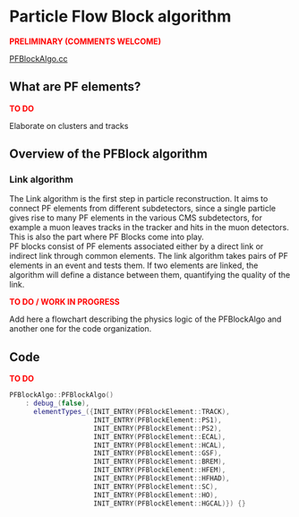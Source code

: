 # Particle Flow Block algorithm
<span style="color:red">**PRELIMINARY (COMMENTS WELCOME)**</span>

<a href="https://github.com/cms-sw/cmssw/blob/master/RecoParticleFlow/PFProducer/src/PFBlockAlgo.cc" target="_blank" rel="noopener">PFBlockAlgo.cc</a>

## What are PF elements?
<span style="color:red">**TO DO**</span>

Elaborate on clusters and tracks

## Overview of the PFBlock algorithm

### Link algorithm
The Link algorithm is the first step in particle reconstruction. It aims to connect PF elements from different subdetectors, since a single particle gives rise to many PF elements in the various CMS subdetectors, for example a muon leaves tracks in the tracker and hits in the muon detectors. This is also the part where PF Blocks come into play. 
<br>
PF blocks consist of PF elements associated either by a direct link or indirect link through common elements. The link algorithm takes pairs of PF elements in an event and tests them. If two elements are linked, the algorithm will define a distance between them, quantifying the quality of the link. 

<span style="color:red">**TO DO / WORK IN PROGRESS**</span>

Add here a flowchart describing the physics logic of the PFBlockAlgo and another one for the code organization.

## Code
<span style="color:red">**TO DO**</span>

```c++ title="PFBlockAlgo.cc"
PFBlockAlgo::PFBlockAlgo()
    : debug_(false),
      elementTypes_({INIT_ENTRY(PFBlockElement::TRACK),
                     INIT_ENTRY(PFBlockElement::PS1),
                     INIT_ENTRY(PFBlockElement::PS2),
                     INIT_ENTRY(PFBlockElement::ECAL),
                     INIT_ENTRY(PFBlockElement::HCAL),
                     INIT_ENTRY(PFBlockElement::GSF),
                     INIT_ENTRY(PFBlockElement::BREM),
                     INIT_ENTRY(PFBlockElement::HFEM),
                     INIT_ENTRY(PFBlockElement::HFHAD),
                     INIT_ENTRY(PFBlockElement::SC),
                     INIT_ENTRY(PFBlockElement::HO),
                     INIT_ENTRY(PFBlockElement::HGCAL)}) {}
```